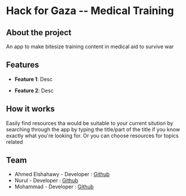 # Hack for Gaza -- Medical Training

## About the project

An app to make bitesize training content in medical aid to survive war

## Features

- **Feature 1**: Desc

- **Feature 2**: Desc

## How it works

Easily find resources tha would be suitable to your current sitution by searching through the app by typing the title/part of the title if you know exactly what you're looking for. Or you can choose resources for topics related

## Team

- Ahmed Elshahawy - Developer : [Github](https://github.com/kazaky)
- Nurul - Developer : [Github](https://github.com/numulaa)
- Mohammad - Developer : [Github]()
